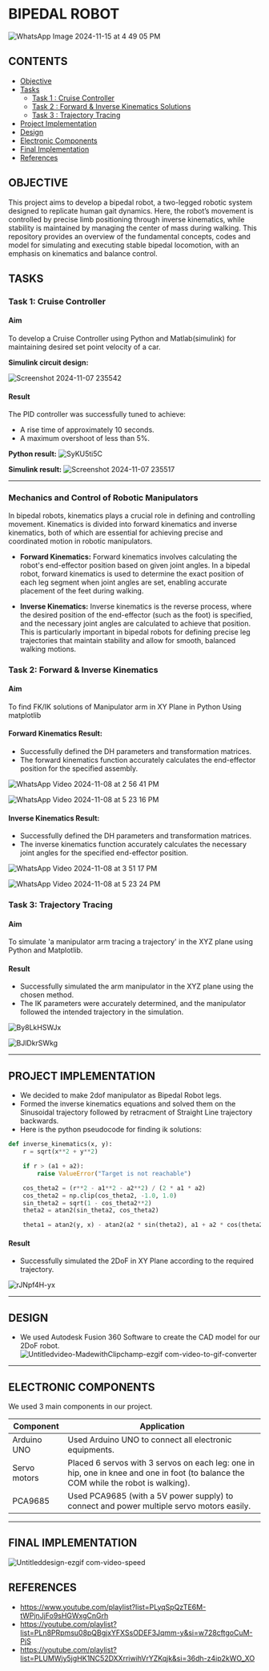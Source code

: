# BIPEDAL ROBOT
![WhatsApp Image 2024-11-15 at 4 49 05 PM](https://github.com/user-attachments/assets/a5e59df9-59af-4c63-8f5e-0d8ce6466e73)
## CONTENTS

- [Objective](#objective)
- [Tasks](#tasks)
  - [Task 1 : Cruise Controller](#task-1-cruise-controller)
  - [Task 2 : Forward & Inverse Kinematics Solutions](#task-2-forward--inverse-kinematics)
  - [Task 3 : Trajectory Tracing](#task-3-trajectory-tracing)
- [Project Implementation](#project-implementation)
- [Design](#design)
- [Electronic Components](#electronic-components)
- [Final Implementation](#final-implementation)
- [References](#references)

## OBJECTIVE
This project aims to develop a bipedal robot, a two-legged robotic system designed to replicate human gait dynamics. Here, the robot’s movement is controlled by precise limb positioning through inverse kinematics, while stability is maintained by managing the center of mass during walking. This repository provides an overview of the fundamental concepts, codes and model for simulating and executing stable bipedal locomotion, with an emphasis on kinematics and balance control.

## TASKS

### Task 1: Cruise Controller 
#### Aim
To develop a Cruise Controller using Python and Matlab(simulink) for maintaining desired set point velocity of a car.

**Simulink circuit design:**

![Screenshot 2024-11-07 235542](https://github.com/user-attachments/assets/b502fb53-0f23-4376-9cfc-54237ecd8016)

#### Result

The PID controller was successfully tuned to achieve:
- A rise time of approximately 10 seconds.
- A maximum overshoot of less than 5%.

**Python result:**
![SyKU5ti5C](https://github.com/user-attachments/assets/12fbe362-feef-4fc4-8daf-3996e7bcd4f1)

**Simulink result:**
![Screenshot 2024-11-07 235517](https://github.com/user-attachments/assets/a90c50b4-ed2a-40e9-8107-4ad6e709757c)

---

### Mechanics and Control of Robotic Manipulators

In bipedal robots, kinematics plays a crucial role in defining and controlling movement. Kinematics is divided into forward kinematics and inverse kinematics, both of which are essential for achieving precise and coordinated motion in robotic manipulators.

- **Forward Kinematics:** Forward kinematics involves calculating the robot's end-effector position based on given joint angles. In a bipedal robot, forward kinematics is used to determine the exact position of each leg segment when joint angles are set, enabling accurate placement of the feet during walking.

- **Inverse Kinematics:** Inverse kinematics is the reverse process, where the desired position of the end-effector (such as the foot) is specified, and the necessary joint angles are calculated to achieve that position. This is particularly important in bipedal robots for defining precise leg trajectories that maintain stability and allow for smooth, balanced walking motions.

### Task 2: Forward & Inverse Kinematics 
#### Aim
To find FK/IK solutions of Manipulator arm in XY Plane in Python Using matplotlib 
#### Forward Kinematics Result:
- Successfully defined the DH parameters and transformation matrices.
- The forward kinematics function accurately calculates the end-effector position for the specified assembly.

![WhatsApp Video 2024-11-08 at 2 56 41 PM](https://github.com/user-attachments/assets/bbcc3a39-8b33-4206-93d2-557aeead6b1e)

![WhatsApp Video 2024-11-08 at 5 23 16 PM](https://github.com/user-attachments/assets/70865eed-6e1d-4e9a-b3c7-0176f15c5572)

#### Inverse Kinematics Result:
- Successfully defined the DH parameters and transformation matrices.
- The inverse kinematics function accurately calculates the necessary joint angles for the specified end-effector position.

![WhatsApp Video 2024-11-08 at 3 51 17 PM](https://github.com/user-attachments/assets/41cdd9e7-82ab-4d8d-9c85-c435e8f71b97)

![WhatsApp Video 2024-11-08 at 5 23 24 PM](https://github.com/user-attachments/assets/6d017b42-6ecf-463b-bfee-0a550df742df)

### Task 3: Trajectory Tracing 
#### Aim 
To simulate 'a manipulator arm tracing a trajectory' in the XYZ plane using Python and Matplotlib.
#### Result
- Successfully simulated the arm manipulator in the XYZ plane using the chosen method.
- The IK parameters were accurately determined, and the manipulator followed the intended trajectory in the simulation.

![By8LkHSWJx](https://github.com/user-attachments/assets/5d0eb689-a231-469b-8235-3af9d5096b50)

![BJlDkrSWkg](https://github.com/user-attachments/assets/41201e08-5798-4b3e-a81c-6a34fc4ff971)

---

## PROJECT IMPLEMENTATION
- We decided to make 2dof manipulator as Bipedal Robot legs.
- Formed the inverse kinematics equations and solved them on the Sinusoidal trajectory followed by retracment of Straight Line trajectory backwards.
- Here is the python pseudocode for finding ik solutions:
```python
def inverse_kinematics(x, y):
    r = sqrt(x**2 + y**2)

    if r > (a1 + a2):
        raise ValueError("Target is not reachable")

    cos_theta2 = (r**2 - a1**2 - a2**2) / (2 * a1 * a2)
    cos_theta2 = np.clip(cos_theta2, -1.0, 1.0)
    sin_theta2 = sqrt(1 - cos_theta2**2)
    theta2 = atan2(sin_theta2, cos_theta2)

    theta1 = atan2(y, x) - atan2(a2 * sin(theta2), a1 + a2 * cos(theta2))

```

#### Result
- Successfully simulated the 2DoF in XY Plane according to the required trajectory.

![rJNpf4H-yx](https://github.com/user-attachments/assets/9a32321c-6504-4178-abde-647eb72cf70a)

---


## DESIGN
- We used Autodesk Fusion 360 Software to create the CAD model for our 2DoF robot.
![Untitledvideo-MadewithClipchamp-ezgif com-video-to-gif-converter](https://github.com/user-attachments/assets/16161beb-5bbe-4efb-8737-0b6dab87f72a)


---

## ELECTRONIC COMPONENTS
We used 3 main components in our project.

| **Component** | **Application** |
|---------------|------------------------------------------|
| Arduino UNO   | Used Arduino UNO to connect all electronic equipments. |  
| Servo motors  | Placed 6 servos with 3 servos on each leg: one in hip, one in knee and one in foot (to balance the COM while the robot is walking). |
| PCA9685       | Used PCA9685 (with a 5V power supply) to connect and power multiple servo motors easily. |
---

## FINAL IMPLEMENTATION

![Untitleddesign-ezgif com-video-speed](https://github.com/user-attachments/assets/e2e18482-1649-4838-ac25-0335463a5be7)

## REFERENCES
- https://www.youtube.com/playlist?list=PLyqSpQzTE6M-tWPjnJjFo9sHGWxgCnGrh
- https://youtube.com/playlist?list=PLn8PRpmsu08pQBgjxYFXSsODEF3Jqmm-y&si=w728cftgoCuM-PjS
- https://youtube.com/playlist?list=PLUMWjy5jgHK1NC52DXXrriwihVrYZKqjk&si=36dh-z4ip2kWO_XO
